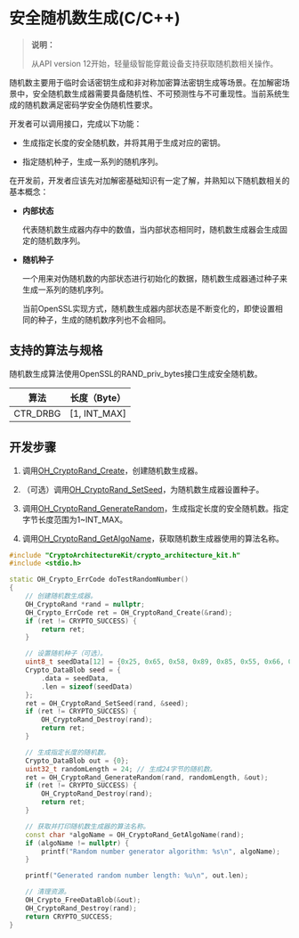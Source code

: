 # 安全随机数生成(C/C++)

<!--Kit: Crypto Architecture Kit-->
<!--Subsystem: Security-->
<!--Owner: @zxz--3-->
<!--SE: @lanming-->
<!--TSE: @PAFT-->

> **说明：**
>
> 从API version 12开始，轻量级智能穿戴设备支持获取随机数相关操作。

随机数主要用于临时会话密钥生成和非对称加密算法密钥生成等场景。在加解密场景中，安全随机数生成器需要具备随机性、不可预测性与不可重现性。当前系统生成的随机数满足密码学安全伪随机性要求。

开发者可以调用接口，完成以下功能：

- 生成指定长度的安全随机数，并将其用于生成对应的密钥。

- 指定随机种子，生成一系列的随机序列。

在开发前，开发者应该先对加解密基础知识有一定了解，并熟知以下随机数相关的基本概念：

- **内部状态**

  代表随机数生成器内存中的数值，当内部状态相同时，随机数生成器会生成固定的随机数序列。

- **随机种子**

  一个用来对伪随机数的内部状态进行初始化的数据，随机数生成器通过种子来生成一系列的随机序列。

  当前OpenSSL实现方式，随机数生成器内部状态是不断变化的，即使设置相同的种子，生成的随机数序列也不会相同。

## 支持的算法与规格

随机数生成算法使用OpenSSL的RAND_priv_bytes接口生成安全随机数。

| 算法 | 长度（Byte） |
| -------- | -------- |
| CTR_DRBG | [1, INT_MAX] |

## 开发步骤

1. 调用[OH_CryptoRand_Create](../../reference/apis-crypto-architecture-kit/capi-crypto-rand-h.md#oh_cryptorand_create)，创建随机数生成器。

2. （可选）调用[OH_CryptoRand_SetSeed](../../reference/apis-crypto-architecture-kit/capi-crypto-rand-h.md#oh_cryptorand_setseed)，为随机数生成器设置种子。

3. 调用[OH_CryptoRand_GenerateRandom](../../reference/apis-crypto-architecture-kit/capi-crypto-rand-h.md#oh_cryptorand_generaterandom)，生成指定长度的安全随机数。指定字节长度范围为1~INT_MAX。

4. 调用[OH_CryptoRand_GetAlgoName](../../reference/apis-crypto-architecture-kit/capi-crypto-rand-h.md#oh_cryptorand_getalgoname)，获取随机数生成器使用的算法名称。

```C++
#include "CryptoArchitectureKit/crypto_architecture_kit.h"
#include <stdio.h>

static OH_Crypto_ErrCode doTestRandomNumber()
{
    // 创建随机数生成器。
    OH_CryptoRand *rand = nullptr;
    OH_Crypto_ErrCode ret = OH_CryptoRand_Create(&rand);
    if (ret != CRYPTO_SUCCESS) {
        return ret;
    }

    // 设置随机种子（可选）。
    uint8_t seedData[12] = {0x25, 0x65, 0x58, 0x89, 0x85, 0x55, 0x66, 0x77, 0x88, 0x99, 0x11, 0x22};
    Crypto_DataBlob seed = {
        .data = seedData,
        .len = sizeof(seedData)
    };
    ret = OH_CryptoRand_SetSeed(rand, &seed);
    if (ret != CRYPTO_SUCCESS) {
        OH_CryptoRand_Destroy(rand);
        return ret;
    }

    // 生成指定长度的随机数。
    Crypto_DataBlob out = {0};
    uint32_t randomLength = 24; // 生成24字节的随机数。
    ret = OH_CryptoRand_GenerateRandom(rand, randomLength, &out);
    if (ret != CRYPTO_SUCCESS) {
        OH_CryptoRand_Destroy(rand);
        return ret;
    }

    // 获取并打印随机数生成器的算法名称。
    const char *algoName = OH_CryptoRand_GetAlgoName(rand);
    if (algoName != nullptr) {
        printf("Random number generator algorithm: %s\n", algoName);
    }

    printf("Generated random number length: %u\n", out.len);

    // 清理资源。
    OH_Crypto_FreeDataBlob(&out);
    OH_CryptoRand_Destroy(rand);
    return CRYPTO_SUCCESS;
}
```